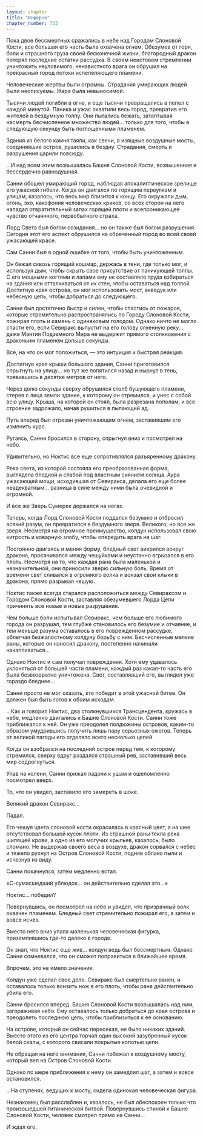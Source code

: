 ```yaml
---
layout: chapter
title: "Инферно"
chapter_number: 733
---
```


Пока двое бессмертных сражались в небе над Городом Слоновой Кости, все большая его часть была охвачена огнем. Обезумев от горя, боли и страшного груза своей бесконечной жизни, благородный дракон потерял последние остатки рассудка. В своем неистовом стремлении уничтожить неуловимого, ненавистного врага он обрушил на прекрасный город потоки испепеляющего пламени.

Человеческие жертвы были огромны. Страдания умирающих людей были неописуемы. Жара была невыносимой.

Тысячи людей погибли в огне, и еще тысячи превращались в пепел с каждой минутой. Паника и ужас охватили весь город, превратив его жителей в бездумную толпу. Они пытались бежать, затаптывая насмерть бесчисленное множество людей... только для того, чтобы в следующую секунду быть поглощенными пламенем.

Здания из белого камня таяли, как свечи, а изящные воздушные мосты, соединявшие остров, рушились в бездну. Страдания, смерть и разрушения царили повсюду.

...И над всем этим возвышалась Башня Слоновой Кости, возвышенная и бессердечно равнодушная.

Санни обошел умирающий город, наблюдая апокалиптическое зрелище его ужасной гибели. Когда он двигался по горящим переулкам и улицам, казалось, что весь мир близится к концу. Его окружали дым, огонь, эхо, какофония человеческих криков, со всех сторон на него нападал отвратительный запах горящей плоти и всепроникающее чувство отчаянного, первобытного страха.

Лорд Света был богом созидания... но он также был богом разрушения. Сегодня этот его аспект обрушился на обреченный город во всей своей ужасающей красе.

Сам Санни был в одной ошибке от того, чтобы быть уничтоженным.

Он бежал сквозь горящий кошмар, держась в тени, где только мог, и используя дым, чтобы скрыть свое присутствие от паникующей толпы. С его мощными когтями и лапами ему не составляло труда взбираться на здания или отталкиваться от их стен, чтобы оставаться над толпой. Достигнув края острова, он мог использовать мост, акведук или небесную цепь, чтобы добраться до следующего.

Санни был достаточно быстр и силен, чтобы спастись от пожаров, которые стремительно распространялись по Городу Слоновой Кости, пожирая плоть и камень с одинаковым голодом. Однако ничто не могло спасти его, если Севиракс выпустит на его голову огненную реку... даже Мантия Подземного Мира не выдержит прямого столкновения с драконьим пламенем дольше секунды.

Все, на что он мог положиться, — это интуиция и быстрая реакция.

Достигнув края крыши большого здания, Санни приготовился спрыгнуть на улицу... но тут же попятился назад и нырнул в тень, появившись в десятке метров от него.

Через долю секунды сверху обрушился столб бушующего пламени, стерев с лица земли здание, к которому он стремился, и унес с собой всю улицу. Крыша, на которой он стоял, была разрезана пополам, и все строение задрожало, начав рушиться в пылающий ад.

Путь вперед был отрезан уничтожающим огнем, заставившим его изменить курс.

Ругаясь, Санни бросился в сторону, спрыгнул вниз и посмотрел на небо.

Удивительно, но Ноктис все еще сопротивлялся разъяренному дракону.

Река света, из которой состояла его преобразованная форма, выглядела бледной и слабой под властным сиянием солнца. Аура ужасающей мощи, исходившая от Севиракса, делала его еще более неадекватным... разница в силе между ними была очевидной и огромной.

И все же Зверь Сумерек держался на ногах.

Теперь, когда Лорд Слоновой Кости поддался безумию и отбросил всякий разум, он превратился в бездумного зверя. Великого, но все же зверя. Несмотря на огромное преимущество, колдун использовал свою хитрость и коварную злобу, чтобы опередить врага на шаг.

Постоянно двигаясь и меняя форму, бледный свет вихрился вокруг дракона, просачивался между чешуйками и неустанно вгрызался в его плоть. Несмотря на то, что каждая рана была маленькой и незначительной, они приносили зверю сильную боль. Время от времени свет сливался в огромного волка и вонзал свои клыки в дракона, прямо разрывая чешую.

Ноктис также всегда старался расположиться между Севираксом и Городом Слоновой Кости, заставляя обезумевшего Лорда Цепи причинять все новые и новые разрушения.

Чем больше боли испытывал Севиракс, чем больше его любимого города он разрушал, тем глубже становилось его безумие и отчаяние, и тем меньше разума оставалось в его поврежденном рассудке, облегчая безжалостному колдуну борьбу с ним. Бесчисленные мелкие раны, которые он наносил дракону, постепенно начинали накапливаться...

Однако Ноктис и сам получал повреждения. Хотя ему удавалось уклоняться от большей части пламени, каждый раз какая-то часть его была безвозвратно уничтожена. Свет, составлявший его, выглядел уже гораздо бледнее...

Санни просто не мог сказать, кто победит в этой ужасной битве. Он должен был быть готов к обоим исходам.

...Как и говорил Ноктис, два столкнувшихся Трансцендента, кружась в небе, медленно двигались к Башне Слоновой Кости. Санни тоже приближался к ней. Он уже преодолел полдюжины островов, каким-то образом умудрившись получить лишь пару серьезных ожогов. Теперь от великой пагоды его отделяло всего несколько цепей.

Когда он взобрался на последний остров перед тем, к которому стремился, сверху вдруг раздался страшный рев, заставивший весь мир содрогнуться.

Упав на колени, Санни прижал ладони к ушам и ошеломленно посмотрел вверх.

То, что он увидел, заставило его замереть в шоке.

Великий дракон Севиракс...

Падал.

Его чешуя цвета слоновой кости окрасилась в красный цвет, а на шее отсутствовал большой кусок плоти. Из страшной раны текла река шипящей крови, а одно из его могучих крыльев, казалось, было сломано. Не выдержав своего веса в воздухе, дракон сорвался с небес и тяжело рухнул на Остров Слоновой Кости, подняв облако пыли и исчезнув из виду.

Санни покачнулся, затем медленно встал.

«С-сумасшедший ублюдок... он действительно сделал это...»

Ноктис... победил?

Повернувшись, он посмотрел на небо и увидел, что призрачный волк охвачен пламенем. Бледный свет стремительно пожирал его, а затем и вовсе исчез.

Вместо него вниз упала маленькая человеческая фигурка, приземлившись где-то далеко в городе.

Он знал, что Ноктис еще жив... колдун ведь был бессмертным. Однако Санни сомневался, что он сможет поправиться в ближайшее время.

Впрочем, это не имело значения.

Колдун уже сделал свое дело. Севиракс был смертельно ранен, и оставалось только вонзить нож в его плоть, чтобы рана действительно убила его.

Санни бросился вперед. Башня Слоновой Кости возвышалась над ним, загораживая небо. Ему оставалось только добраться до края острова и преодолеть последнюю цепь, чтобы приблизиться к ее основанию.

На острове, который он сейчас пересекал, не было никаких зданий. Вместо этого из его центра торчал один высокий зазубренный кусок белой скалы, с которого свисали покрытые копотью цепи.

Не обращая на него внимания, Санни побежал к воздушному мосту, который вел на Остров Слоновой Кости.

Однако по мере приближения к нему он замедлил шаг, а затем и вовсе остановился.

...На ступенях, ведущих к мосту, сидела одинокая человеческая фигура.

Незнакомец был расслаблен и, казалось, не был обеспокоен только что произошедшей титанической битвой. Повернувшись спиной к Башне Слоновой Кости, человек смотрел прямо на Санни...

И ждал его.